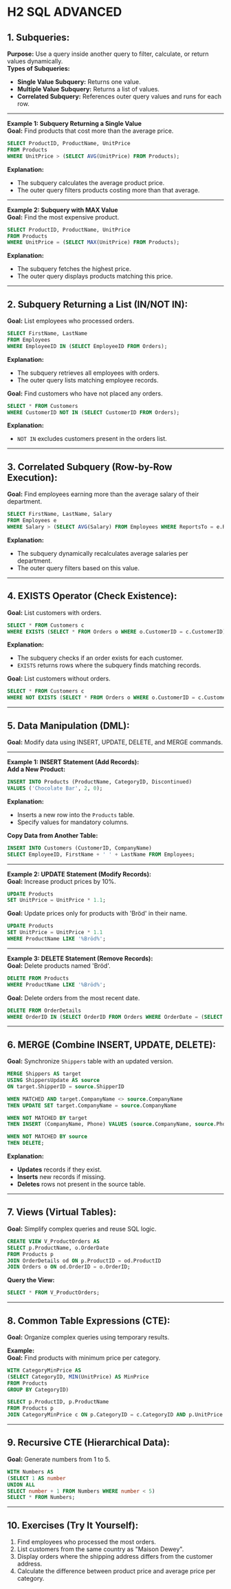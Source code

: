 # H2 SQL ADVANCED

## **1. Subqueries:**

**Purpose:** Use a query inside another query to filter, calculate, or return values dynamically.  
**Types of Subqueries:**

- **Single Value Subquery:** Returns one value.  
- **Multiple Value Subquery:** Returns a list of values.  
- **Correlated Subquery:** References outer query values and runs for each row.  

---

**Example 1: Subquery Returning a Single Value**  
**Goal:** Find products that cost more than the average price.  

```sql
SELECT ProductID, ProductName, UnitPrice
FROM Products
WHERE UnitPrice > (SELECT AVG(UnitPrice) FROM Products);
```

**Explanation:**  

- The subquery calculates the average product price.  
- The outer query filters products costing more than that average.  

---

**Example 2: Subquery with MAX Value**  
**Goal:** Find the most expensive product.

```sql
SELECT ProductID, ProductName, UnitPrice
FROM Products
WHERE UnitPrice = (SELECT MAX(UnitPrice) FROM Products);
```

**Explanation:**

- The subquery fetches the highest price.  
- The outer query displays products matching this price.  

---

## **2. Subquery Returning a List (IN/NOT IN):**  

**Goal:** List employees who processed orders.  

```sql
SELECT FirstName, LastName
FROM Employees
WHERE EmployeeID IN (SELECT EmployeeID FROM Orders);
```

**Explanation:**  

- The subquery retrieves all employees with orders.  
- The outer query lists matching employee records.  

**Goal:** Find customers who have not placed any orders.  

```sql
SELECT * FROM Customers
WHERE CustomerID NOT IN (SELECT CustomerID FROM Orders);
```

**Explanation:**  

- `NOT IN` excludes customers present in the orders list.  

---

## **3. Correlated Subquery (Row-by-Row Execution):**

**Goal:** Find employees earning more than the average salary of their department.  

```sql
SELECT FirstName, LastName, Salary
FROM Employees e
WHERE Salary > (SELECT AVG(Salary) FROM Employees WHERE ReportsTo = e.ReportsTo);
```

**Explanation:**  

- The subquery dynamically recalculates average salaries per department.  
- The outer query filters based on this value.  

---

## **4. EXISTS Operator (Check Existence):**  

**Goal:** List customers with orders.  

```sql
SELECT * FROM Customers c
WHERE EXISTS (SELECT * FROM Orders o WHERE o.CustomerID = c.CustomerID);
```

**Explanation:**  

- The subquery checks if an order exists for each customer.  
- `EXISTS` returns rows where the subquery finds matching records.  

**Goal:** List customers without orders.  

```sql
SELECT * FROM Customers c
WHERE NOT EXISTS (SELECT * FROM Orders o WHERE o.CustomerID = c.CustomerID);
```

---

## **5. Data Manipulation (DML):**  

**Goal:** Modify data using INSERT, UPDATE, DELETE, and MERGE commands.  

---

**Example 1: INSERT Statement (Add Records):**  
**Add a New Product:**  

```sql
INSERT INTO Products (ProductName, CategoryID, Discontinued)
VALUES ('Chocolate Bar', 2, 0);
```

**Explanation:**  

- Inserts a new row into the `Products` table.  
- Specify values for mandatory columns.  

**Copy Data from Another Table:**  

```sql
INSERT INTO Customers (CustomerID, CompanyName)
SELECT EmployeeID, FirstName + ' ' + LastName FROM Employees;
```

---

**Example 2: UPDATE Statement (Modify Records):**  
**Goal:** Increase product prices by 10%.  

```sql
UPDATE Products
SET UnitPrice = UnitPrice * 1.1;
```

**Goal:** Update prices only for products with 'Bröd' in their name.  

```sql
UPDATE Products
SET UnitPrice = UnitPrice * 1.1
WHERE ProductName LIKE '%Bröd%';
```

---

**Example 3: DELETE Statement (Remove Records):**  
**Goal:** Delete products named 'Bröd'.  

```sql
DELETE FROM Products
WHERE ProductName LIKE '%Bröd%';
```

**Goal:** Delete orders from the most recent date.  

```sql
DELETE FROM OrderDetails
WHERE OrderID IN (SELECT OrderID FROM Orders WHERE OrderDate = (SELECT MAX(OrderDate) FROM Orders));
```

---

## **6. MERGE (Combine INSERT, UPDATE, DELETE):**  

**Goal:** Synchronize `Shippers` table with an updated version.  

```sql
MERGE Shippers AS target
USING ShippersUpdate AS source
ON target.ShipperID = source.ShipperID

WHEN MATCHED AND target.CompanyName <> source.CompanyName
THEN UPDATE SET target.CompanyName = source.CompanyName

WHEN NOT MATCHED BY target
THEN INSERT (CompanyName, Phone) VALUES (source.CompanyName, source.Phone)

WHEN NOT MATCHED BY source
THEN DELETE;
```

**Explanation:**  

- **Updates** records if they exist.  
- **Inserts** new records if missing.  
- **Deletes** rows not present in the source table.  

---

## **7. Views (Virtual Tables):**  

**Goal:** Simplify complex queries and reuse SQL logic.  

```sql
CREATE VIEW V_ProductOrders AS
SELECT p.ProductName, o.OrderDate
FROM Products p
JOIN OrderDetails od ON p.ProductID = od.ProductID
JOIN Orders o ON od.OrderID = o.OrderID;
```

**Query the View:**  

```sql
SELECT * FROM V_ProductOrders;
```

---

## **8. Common Table Expressions (CTE):**  

**Goal:** Organize complex queries using temporary results.  

**Example:**  
**Goal:** Find products with minimum price per category.  

```sql
WITH CategoryMinPrice AS
(SELECT CategoryID, MIN(UnitPrice) AS MinPrice
FROM Products
GROUP BY CategoryID)

SELECT p.ProductID, p.ProductName
FROM Products p
JOIN CategoryMinPrice c ON p.CategoryID = c.CategoryID AND p.UnitPrice = c.MinPrice;
```

---

## **9. Recursive CTE (Hierarchical Data):**  

**Goal:** Generate numbers from 1 to 5.

```sql
WITH Numbers AS
(SELECT 1 AS number
UNION ALL
SELECT number + 1 FROM Numbers WHERE number < 5)
SELECT * FROM Numbers;
```

---

## **10. Exercises (Try It Yourself):**

1. Find employees who processed the most orders.  
2. List customers from the same country as "Maison Dewey".  
3. Display orders where the shipping address differs from the customer address.  
4. Calculate the difference between product price and average price per category.  
